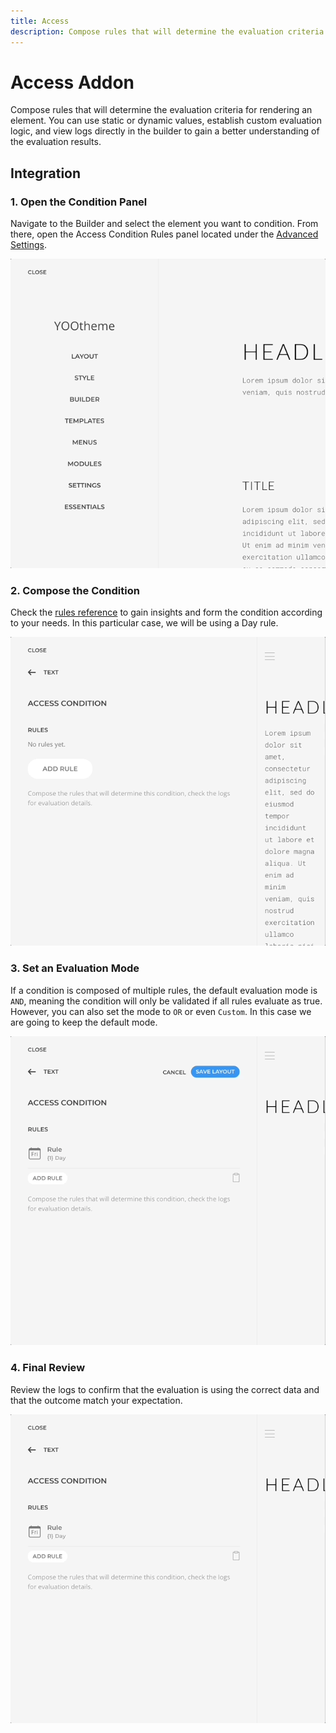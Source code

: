 ```yaml
---
title: Access
description: Compose rules that will determine the evaluation criteria for rendering an element
---
```


# Access Addon

Compose rules that will determine the evaluation criteria for rendering an element. You can use static or dynamic values, establish custom evaluation logic, and view logs directly in the builder to gain a better understanding of the evaluation results.

## Integration

<!--@include: ../_partials/enable-addon-->

### 1. Open the Condition Panel

Navigate to the Builder and select the element you want to condition. From there, open the Access Condition Rules panel located under the [Advanced Settings](https://yootheme.com/support/yootheme-pro/joomla/elements).

![Open Access Condition Panel](./assets/open-condition-panel.gif)

### 2. Compose the Condition

Check the [rules reference](./rules/) to gain insights and form the condition according to your needs. In this particular case, we will be using a Day rule.

![Compose Access Condition](./assets/compose-condition.gif)

### 3. Set an Evaluation Mode

If a condition is composed of multiple rules, the default evaluation mode is `AND`, meaning the condition will only be validated if all rules evaluate as true. However, you can also set the mode to `OR` or even `Custom`. In this case we are going to keep the default mode.

![Set Access Condition Evaluation Mode](./assets/set-evaluation-mode.gif)

### 4. Final Review

Review the logs to confirm that the evaluation is using the correct data and that the outcome match your expectation.

![Review Access Condition Evaluation Logs](./assets/review-evaluation-logs.gif)
